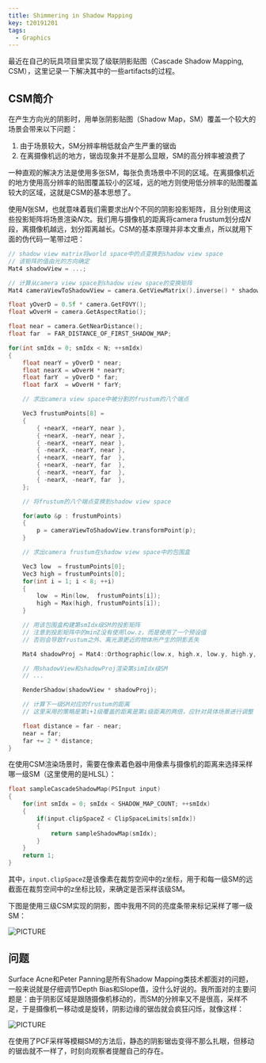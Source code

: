 ```yaml
---
title: Shimmering in Shadow Mapping
key: t20191201
tags:
  - Graphics
---
```


最近在自己的玩具项目里实现了级联阴影贴图（Cascade Shadow Mapping, CSM），这里记录一下解决其中的一些artifacts的过程。

<!--more-->

## CSM简介

在产生方向光的阴影时，用单张阴影贴图（Shadow Map，SM）覆盖一个较大的场景会带来以下问题：

1. 由于场景较大，SM分辨率稍低就会产生严重的锯齿
2. 在离摄像机远的地方，锯齿现象并不是那么显眼，SM的高分辨率被浪费了

一种直观的解决方法是使用多张SM，每张负责场景中不同的区域。在离摄像机近的地方使用高分辨率的贴图覆盖较小的区域，远的地方则使用低分辨率的贴图覆盖较大的区域，这就是CSM的基本思想了。

使用$N$张SM，也就意味着我们需要求出$N$个不同的阴影投影矩阵，且分别使用这些投影矩阵将场景渲染$N$次。我们用与摄像机的距离将camera frustum划分成$N$段，离摄像机越远，划分距离越长。CSM的基本原理并非本文重点，所以就用下面的伪代码一笔带过吧：

```cpp
// shadow view matrix将world space中的点变换到shadow view space
// 该矩阵的值由光的方向确定
Mat4 shadowView = ...;

// 计算从camera view space到shadow view space的变换矩阵
Mat4 cameraViewToShadowView = camera.GetViewMatrix().inverse() * shadowView; 

float yOverD = 0.5f * camera.GetFOVY();
float wOverH = camera.GetAspectRatio();

float near = camera.GetNearDistance();
float far  = FAR_DISTANCE_OF_FIRST_SHADOW_MAP;

for(int smIdx = 0; smIdx < N; ++smIdx)
{
    float nearY = yOverD * near;
    float nearX = wOverH * nearY;
    float farY  = yOverD * far;
    float farX  = wOverH * farY;

    // 求出camera view space中被分割的frustum的八个端点

    Vec3 frustumPoints[8] =
    {
        { +nearX, +nearY, near },
        { +nearX, -nearY, near },
        { -nearX, +nearY, near },
        { -nearX, -nearY, near },
        { +nearX, +nearY, far  },
        { +nearX, -nearY, far  },
        { -nearX, +nearY, far  },
        { -nearX, -nearY, far  },
    };

    // 将frustum的八个端点变换到shadow view space

    for(auto &p : frustumPoints)
    {
        p = cameraViewToShadowView.transformPoint(p);
    }

    // 求出camera frustum在shadow view space中的包围盒

    Vec3 low  = frustumPoints[0];
    Vec3 high = frustumPoints[0];
    for(int i = 1; i < 8; ++i)
    {
        low  = Min(low,  frustumPoints[i]);
        high = Max(high, frustumPoints[i]);
    }

    // 用该包围盒构建第smIdx级SM的投影矩阵
    // 注意到投影矩阵中的minZ没有使用low.z，而是使用了一个预设值
    // 否则会导致frustum之外、离光源更近的物体所产生的阴影丢失

    Mat4 shadowProj = Mat4::Orthographic(low.x, high.x, low.y, high.y, SHADOW_PROJ_MIN_Z, high.z);

    // 用shadowView和shadowProj渲染第simIdx级SM
    // ...

    RenderShadow(shadowView * shadowProj);

    // 计算下一级SM对应的frustum的距离
    // 这里采用的策略是第i+1级覆盖的距离是第i级距离的两倍，应针对具体场景进行调整

    float distance = far - near;
    near = far;
    far += 2 * distance;
}
```

在使用CSM渲染场景时，需要在像素着色器中用像素与摄像机的距离来选择采样哪一级SM（这里使用的是HLSL）：

```cpp
float sampleCascadeShadowMap(PSInput input)
{
    for(int smIdx = 0; smIdx < SHADOW_MAP_COUNT; ++smIdx)
    {
        if(input.clipSpaceZ < ClipSpaceLimits[smIdx])
        {
            return sampleShadowMap(smIdx);
        }
    }
    return 1;
}
```

其中，`input.clipSpaceZ`是该像素在裁剪空间中的z坐标，用于和每一级SM的远截面在裁剪空间中的z坐标比较，来确定是否采样该级SM。

下图是使用三级CSM实现的阴影，图中我用不同的亮度条带来标记采样了哪一级SM：

![PICTURE]({{site.url}}/postpics/basic-csm.png)

## 问题

Surface Acne和Peter Panning是所有Shadow Mapping类技术都面对的问题，一般来说就是仔细调节Depth Bias和Slope值，没什么好说的。我所面对的主要问题是：由于阴影区域是跟随摄像机移动的，而SM的分辨率又不是很高，采样不足，于是摄像机一移动或是旋转，阴影边缘的锯齿就会疯狂闪烁，就像这样：

![PICTURE]({{site.url}}/postpics/shadow-shimmering-0.gif)

在使用了PCF采样等模糊SM的方法后，静态的阴影锯齿变得不那么扎眼，但移动的锯齿就不一样了，时刻向观察者提醒自己的存在。
